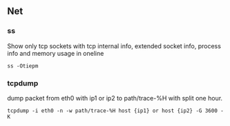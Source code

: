 ## Net
### ss
Show only tcp sockets with tcp internal info, extended socket info, process info and memory usage in oneline
```
ss -Otiepm
```
### tcpdump
dump packet from eth0 with ip1 or ip2 to path/trace-%H with split one hour.
```
tcpdump -i eth0 -n -w path/trace-%H host {ip1} or host {ip2} -G 3600 -K
```
